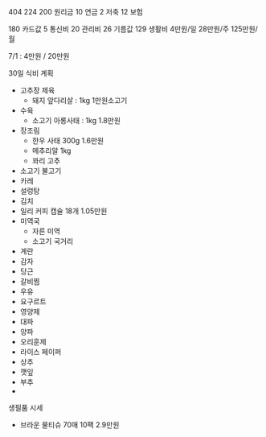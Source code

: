 404
224
	200 원리금
	10 연금
	2 저축
	12 보험
	
180 카드값
	5 통신비
	20 관리비
	26 기름값
	129 생활비 
		4만원/일
		28만원/주
		125만원/월

7/1 : 4만원 / 20만원

30일
식비 계획
- 고추장 제육
	- 돼지 앞다리살 : 1kg 1만원소고기
- 수육
	- 소고기 아롱사태 : 1kg 1.8만원
- 장조림
	- 한우 사태 300g 1.6만원
	- 메추리알 1kg
	- 꽈리 고추
- 소고기 불고기
- 카레
- 설렁탕
- 김치
- 일리 커피 캡슐 18개 1.05만원
- 미역국
	- 자른 미역
	- 소고기 국거리
- 계란
- 감자
- 당근
- 갈비찜
- 우유
- 요구르트
- 영양제
- 대파
- 양파
- 오리훈제
- 라이스 페이퍼
- 상추 
- 깻잎
- 부추
- 


생필품 시세 
- 브라운 물티슈 70매 10팩 2.9만원